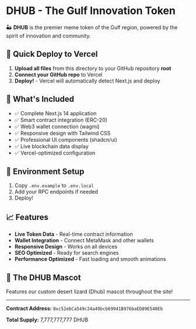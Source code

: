 # DHUB - The Gulf Innovation Token

🏜️ **DHUB** is the premier meme token of the Gulf region, powered by the spirit of innovation and community.

## 🚀 Quick Deploy to Vercel

1. **Upload all files** from this directory to your GitHub repository **root**
2. **Connect your GitHub repo** to Vercel
3. **Deploy!** - Vercel will automatically detect Next.js and deploy

## 📁 What's Included

- ✅ Complete Next.js 14 application
- ✅ Smart contract integration (ERC-20)
- ✅ Web3 wallet connection (wagmi)
- ✅ Responsive design with Tailwind CSS
- ✅ Professional UI components (shadcn/ui)
- ✅ Live blockchain data display
- ✅ Vercel-optimized configuration

## 🔧 Environment Setup

1. Copy `.env.example` to `.env.local`
2. Add your RPC endpoints if needed
3. Deploy!

## 📈 Features

- **Live Token Data** - Real-time contract information
- **Wallet Integration** - Connect MetaMask and other wallets  
- **Responsive Design** - Works on all devices
- **SEO Optimized** - Ready for search engines
- **Performance Optimized** - Fast loading and smooth animations

## 🦎 The DHUB Mascot

Features our custom desert lizard (Dhub) mascot throughout the site!

---

**Contract Address:** `0xc52ebCa549c24a49bcb69941B976baED89E540Eb`

**Total Supply:** 7,777,777,777 DHUB
